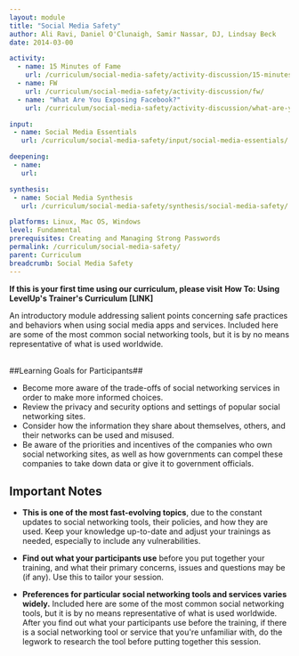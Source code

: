 ```yaml
---
layout: module
title: "Social Media Safety"
author: Ali Ravi, Daniel O'Clunaigh, Samir Nassar, DJ, Lindsay Beck
date: 2014-03-00

activity:
  - name: 15 Minutes of Fame
    url: /curriculum/social-media-safety/activity-discussion/15-minutes-of-fame/
  - name: FW
    url: /curriculum/social-media-safety/activity-discussion/fw/
  - name: "What Are You Exposing Facebook?"
    url: /curriculum/social-media-safety/activity-discussion/what-are-you-exposing-facebook/

input:
 - name: Social Media Essentials
   url: /curriculum/social-media-safety/input/social-media-essentials/

deepening:
 - name:
   url:

synthesis:
 - name: Social Media Synthesis
   url: /curriculum/social-media-safety/synthesis/social-media-safety/

platforms: Linux, Mac OS, Windows
level: Fundamental
prerequisites: Creating and Managing Strong Passwords
permalink: /curriculum/social-media-safety/
parent: Curriculum
breadcrumb: Social Media Safety
---
```


**If this is your first time using our curriculum, please visit** **How To: Using LevelUp's Trainer's Curriculum [LINK]**

An introductory module addressing salient points concerning safe practices and behaviors when using social media apps and services. Included here are some of the most common social networking tools, but it is by no means representative of what is used worldwide.
<br><br>

##Learning Goals for Participants##


- Become more aware of the trade-offs of social networking services in order to make more informed choices.
- Review the privacy and security options and settings of popular social networking sites.
- Consider how the information they share about themselves, others, and their networks can be used and misused.
- Be aware of the priorities and incentives of the companies who own social networking sites, as well as how governments can compel these companies to take down data or give it to government officials.


## Important Notes ##

- **This is one of the most fast-evolving topics**, due to the constant updates to social networking tools, their policies, and how they are used. Keep your knowledge up-to-date and adjust your trainings as needed, especially to include any vulnerabilities.

- **Find out what your participants use** before you put together your training, and what their primary concerns, issues and questions may be (if any). Use this to tailor your session.

- **Preferences for particular social networking tools and services varies widely.** Included here are some of the most common social networking tools, but it is by no means representative of what is used worldwide. After you find out what your participants use before the training, if there is a social networking tool or service that you're unfamiliar with, do the legwork to research the tool before putting together this session.
